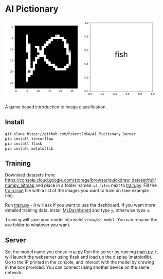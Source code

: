 # AI Pictionary

![image](image.png)

A game based introduction to image classification.

## Install

```commandline
git clone https://github.com/RobertJN64/AI_Pictionary_Server
pip install tensorflow
pip install flask
pip install matplotlib
```

## Training
Download datasets from: https://console.cloud.google.com/storage/browser/quickdraw_dataset/full/numpy_bitmap
and place in a folder named `qd_files` next to [train.py](train.py). Fill the [train.json](train.json) file with a list
of the images you want to train on (see example file).

Run [train.py](train.py) - it will ask if you want to use the dashboard. If you want more
detailed training data, install [MLDashboard](https://github.com/RobertJN64/MLDashboard)
and type `y`, otherwise type `n`.

Training will save your model into `models/new/qd_model`. You can rename the `new` folder to
whatever you want.

## Server
Set the model name you chose in [ai.py](ai.py#L28) Run the server by running [main.py](main.py). It will launch the webserver using flask
and load up the display (matplotlib). Go to the IP printed in the console, and interact with
the model by drawing in the box provided. You can connect using another device on the 
same network.